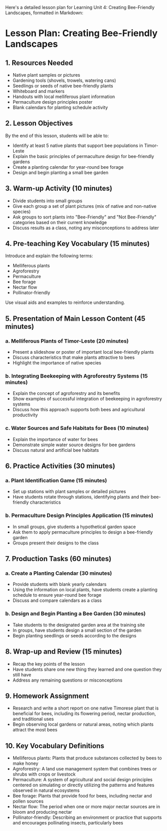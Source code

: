 Here's a detailed lesson plan for Learning Unit 4: Creating Bee-Friendly Landscapes, formatted in Markdown:

# Lesson Plan: Creating Bee-Friendly Landscapes

## 1. Resources Needed

- Native plant samples or pictures
- Gardening tools (shovels, trowels, watering cans)
- Seedlings or seeds of native bee-friendly plants
- Whiteboard and markers
- Handouts with local melliferous plant information
- Permaculture design principles poster
- Blank calendars for planting schedule activity

## 2. Lesson Objectives

By the end of this lesson, students will be able to:
- Identify at least 5 native plants that support bee populations in Timor-Leste
- Explain the basic principles of permaculture design for bee-friendly gardens
- Create a planting calendar for year-round bee forage
- Design and begin planting a small bee garden

## 3. Warm-up Activity (10 minutes)

- Divide students into small groups
- Give each group a set of plant pictures (mix of native and non-native species)
- Ask groups to sort plants into "Bee-Friendly" and "Not Bee-Friendly" categories based on their current knowledge
- Discuss results as a class, noting any misconceptions to address later

## 4. Pre-teaching Key Vocabulary (15 minutes)

Introduce and explain the following terms:
- Melliferous plants
- Agroforestry
- Permaculture
- Bee forage
- Nectar flow
- Pollinator-friendly

Use visual aids and examples to reinforce understanding.

## 5. Presentation of Main Lesson Content (45 minutes)

### a. Melliferous Plants of Timor-Leste (20 minutes)
- Present a slideshow or poster of important local bee-friendly plants
- Discuss characteristics that make plants attractive to bees
- Highlight the importance of native species

### b. Integrating Beekeeping with Agroforestry Systems (15 minutes)
- Explain the concept of agroforestry and its benefits
- Show examples of successful integration of beekeeping in agroforestry systems
- Discuss how this approach supports both bees and agricultural productivity

### c. Water Sources and Safe Habitats for Bees (10 minutes)
- Explain the importance of water for bees
- Demonstrate simple water source designs for bee gardens
- Discuss natural and artificial bee habitats

## 6. Practice Activities (30 minutes)

### a. Plant Identification Game (15 minutes)
- Set up stations with plant samples or detailed pictures
- Have students rotate through stations, identifying plants and their bee-friendly characteristics

### b. Permaculture Design Principles Application (15 minutes)
- In small groups, give students a hypothetical garden space
- Ask them to apply permaculture principles to design a bee-friendly garden
- Groups present their designs to the class

## 7. Production Tasks (60 minutes)

### a. Create a Planting Calendar (30 minutes)
- Provide students with blank yearly calendars
- Using the information on local plants, have students create a planting schedule to ensure year-round bee forage
- Discuss and compare calendars as a class

### b. Design and Begin Planting a Bee Garden (30 minutes)
- Take students to the designated garden area at the training site
- In groups, have students design a small section of the garden
- Begin planting seedlings or seeds according to the designs

## 8. Wrap-up and Review (15 minutes)

- Recap the key points of the lesson
- Have students share one new thing they learned and one question they still have
- Address any remaining questions or misconceptions

## 9. Homework Assignment

- Research and write a short report on one native Timorese plant that is beneficial for bees, including its flowering period, nectar production, and traditional uses
- Begin observing local gardens or natural areas, noting which plants attract the most bees

## 10. Key Vocabulary Definitions

- Melliferous plants: Plants that produce substances collected by bees to make honey
- Agroforestry: A land use management system that combines trees or shrubs with crops or livestock
- Permaculture: A system of agricultural and social design principles centered on simulating or directly utilizing the patterns and features observed in natural ecosystems
- Bee forage: Plants that provide food for bees, including nectar and pollen sources
- Nectar flow: The period when one or more major nectar sources are in bloom and producing nectar
- Pollinator-friendly: Describing an environment or practice that supports and encourages pollinating insects, particularly bees